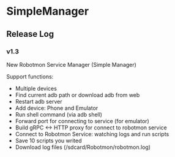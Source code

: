 # SimpleManager

## Release Log

### v1.3

New Robotmon Service Manager (Simple Manager)

Support functions:
* Multiple devices
* Find current adb path or download adb from web
* Restart adb server
* Add device: Phone and Emulator
* Run shell command (via adb shell)
* Forward port for connecting to service (for emulator)
* Build gRPC <-> HTTP proxy for connect to robotmon service
* Connect to Robotmon Service: watching logs and run scripts
* Save 10 scripts you writed
* Download log files (/sdcard/Robotmon/robotmon.log)